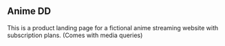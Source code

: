 ## Anime DD

This is a product landing page for a fictional anime streaming website with subscription plans.
(Comes with media queries)